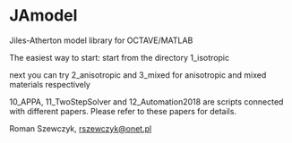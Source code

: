 # JAmodel
Jiles-Atherton model library for OCTAVE/MATLAB


The easiest way to start: 
start from the directory 1_isotropic

next you can try 2_anisotropic and 3_mixed for anisotropic and mixed materials respectively

10_APPA, 11_TwoStepSolver and 12_Automation2018 are scripts connected with different papers. Please refer to these papers for details.

Roman Szewczyk, rszewczyk@onet.pl
